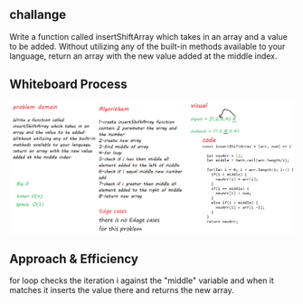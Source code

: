 ## challange 

Write a function called insertShiftArray which takes in an array and a value to be added. Without utilizing any of the built-in methods available to your language, return an array with the new value added at the middle index.

## Whiteboard Process

![arrayShift](../../../images/shifarr.png)


## Approach & Efficiency

for loop checks the iteration i against the "middle" variable and when it matches it inserts the value there and returns the new array.
